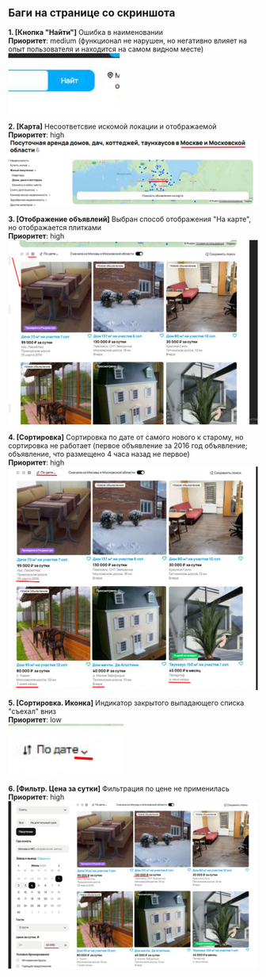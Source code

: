 ## Баги на странице со скриншота

**1. [Кнопка "Найти"]** Ошибка в наименовании  
**Приоритет**: medium (функционал не нарушен, но негативно влияет на опыт пользователя и находится на самом видном месте)  
![](b1.png)

**2. [Карта]** Несоответсвие искомой локации и отображаемой  
**Приоритет**: high  
![](b2.png)

**3. [Отображение объявлеий]** Выбран способ отображения "На карте", но отображается плитками  
**Приоритет**: high  
![](b3.png)

**4. [Сортировка]** Сортировка по дате от самого нового к старому, но сортировка не работает (первое объявление за 2016 год
объявление; объявление, что размещено 4 часа назад не первое)  
**Приоритет**: high 
![](b4.png)

**5. [Сортировка. Иконка]** Индикатор закрытого выпадающего списка "съехал" вниз   
**Приоритет**: low  
![](b5.png)

**6. [Фильтр. Цена за сутки]** Фильтрация по цене не применилась  
**Приоритет**: high  
![](b6.png)